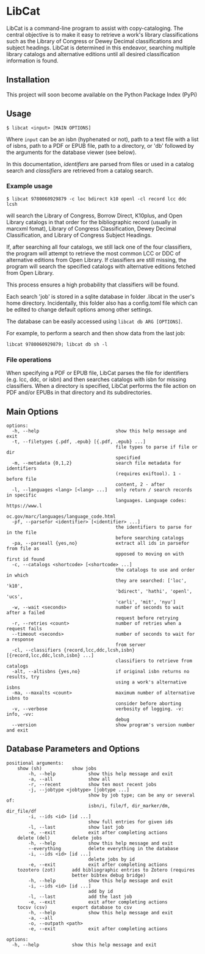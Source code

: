 # LibCat

LibCat is a command-line program to assist with copy-cataloging. The central objective is to make it easy to retrieve a work's library classifications such as the Library of Congress or Dewey Decimal classifications and subject headings. LibCat is determined in this endeavor, searching multiple library catalogs and alternative editions until all desired classification information is found.

## Installation

This project will soon become available on the Python Package Index (PyPi)

## Usage

`$ libcat <input> [MAIN OPTIONS]`

Where `input` can be an isbn (hyphenated or not), path to a text file with a list of isbns, path to a PDF or EPUB file, path to a directory, or 'db' followed by the arguments for the database viewer (see below).

In this documentation, _identifiers_ are parsed from files or used in a catalog search and _classifiers_ are retrieved from a catalog search.

### Example usage

`$ libcat 9780060929879 -c loc bdirect k10 openl -cl record lcc ddc lcsh`

will search the Library of Congress, Borrow Direct, K10plus, and Open Library catalogs in that order for the bibliographic record (usually in marcxml fomat), Library of Congress Classification, Dewey Decimal Classification, and Library of Congress Subject Headings. 

If, after searching all four catalogs, we still lack one of the four classifiers, the program will attempt to retrieve the most common LCC or DDC of alternative editions from Open Library. If classifiers are still missing, the program will search the specified catalogs with alternative editions fetched from Open Library.

This process ensures a high probability that classifiers will be found.

Each search 'job' is stored in a sqlite database in folder .libcat in the user's home directory. Incidentally, this folder also has a config.toml file which can be edited to change default options among other settings. 

The database can be easily accessed using `libcat db ARG [OPTIONS]`.

For example, to perform a search and then show data from the last job:

`libcat 9780060929879; libcat db sh -l`

### File operations

When specifying a PDF or EPUB file, LibCat parses the file for identifiers (e.g. lcc, ddc, or isbn) and then searches catalogs with isbn for missing classifiers. When a directory is specified, LibCat performs the file action on PDF and/or EPUBs in that directory and its subdirectories.


## Main Options
```
options:
  -h, --help                            show this help message and exit
  -t, --filetypes {.pdf, .epub} [{.pdf, .epub} ...]
                                        file types to parse if file or dir
                                        specified
  -m, --metadata {0,1,2}                search file metadata for identifiers
                                        (requires exiftool). 1 - before file
                                        content, 2 - after
  -l, --languages <lang> [<lang> ...]   only return / search records in specific
                                        languages. Language codes: https://www.l
                                        oc.gov/marc/languages/language_code.html
  -pf, --parsefor <identifier> [<identifier> ...]
                                        the identifiers to parse for in the file
                                        before searching catalogs
  -pa, --parseall {yes,no}              extract all ids in parsefor from file as
                                        opposed to moving on with first id found
  -c, --catalogs <shortcode> [<shortcode> ...]
                                        the catalogs to use and order in which
                                        they are searched: ['loc', 'k10',
                                        'bdirect', 'hathi', 'openl', 'ucs',
                                        'carli', 'mit', 'nyu']
  -w, --wait <seconds>                  number of seconds to wait after a failed
                                        request before retrying
  -r, --retries <count>                 number of retries when a request fails
  --timeout <seconds>                   number of seconds to wait for a response
                                        from server
  -cl, --classifiers {record,lcc,ddc,lcsh,isbn} [{record,lcc,ddc,lcsh,isbn} ...]
                                        classifiers to retrieve from catalogs
  -alt, --altisbns {yes,no}             if original isbn returns no results, try
                                        using a work's alternative isbns
  -ma, --maxalts <count>                maximum number of alternative isbns to
                                        consider before aborting
  -v, --verbose                         verbosity of logging. -v: info, -vv:
                                        debug
  --version                             show program's version number and exit
```

## Database Parameters and Options

```
positional arguments:
    show (sh)           show jobs
        -h, --help            show this help message and exit
        -a, --all             show all
        -r, --recent          show ten most recent jobs
        -j, --jobtype <jobtype> [jobtype ...]
                              show by job type; can be any or several of: 
                              isbn/i, file/f, dir_marker/dm, dir_file/df
        -i, --ids <id> [id ...]
                              show full entries for given ids
        -l, --last            show last job
        -e, --exit            exit after completing actions
    delete (del)        delete jobs
        -h, --help            show this help message and exit
        --everything          delete everything in the database
        -i, --ids <id> [id ...]
                              delete jobs by id
        -e, --exit            exit after completing actions
    tozotero (zot)      add bibliographic entries to Zotero (requires 
                        better bibtex debug bridge)
        -h, --help            show this help message and exit
        -i, --ids <id> [id ...]
                              add by id
        -l, --last            add the last job
        -e, --exit            exit after completing actions
    tocsv (csv)         export database to csv
        -h, --help            show this help message and exit
        -a, --all
        -o, --outpath <path>
        -e, --exit            exit after completing actions

options:
  -h, --help            show this help message and exit
```